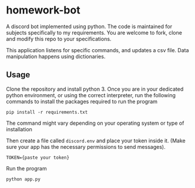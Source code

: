# homework-bot
A discord bot implemented using python. The code is maintained for subjects specifically to my requirements. You are welcome to fork, clone and modify this repo to your specifications.

This application listens for specific commands, and updates a csv file. Data manipulation happens using dictionaries.

## Usage
Clone the repository and install python 3. Once you are in your dedicated python environment, or using the correct interpreter, run the following commands to install the packages required to run the program

`pip install -r requirements.txt`

The command might vary depending on your operating system or type of installation

Then create a file called `discord.env` and place your token inside it. (Make sure your app has the necessary permissions to send messages).

`TOKEN={paste your token}`

Run the program

`python app.py`
